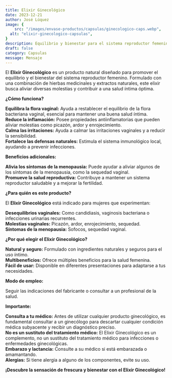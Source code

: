 ```yaml
---
title: Elixir Ginecológico
date: 2023-12-21
author: José Lúquez
image: {
 	src: "/images/envase-productos/capsulas/ginecologico-caps.webp",
  alt: "elixir-ginecologico-capsulas",
}
description: Equilibrio y bienestar para el sistema reproductor femenino
draft: false
category: Capsulas
message: Mensaje
---
```


El **Elixir Ginecológico** es un producto natural diseñado para promover el equilibrio y el bienestar del sistema reproductor femenino. Formulado con una combinación de hierbas medicinales y extractos naturales, este elixir busca aliviar diversas molestias y contribuir a una salud íntima óptima.

**¿Cómo funciona?**

**Equilibra la flora vaginal:** Ayuda a restablecer el equilibrio de la flora bacteriana vaginal, esencial para mantener una buena salud íntima.   
**Reduce la inflamación:** Posee propiedades antiinflamatorias que pueden aliviar molestias como picazón, ardor y enrojecimiento.   
**Calma las irritaciones:** Ayuda a calmar las irritaciones vaginales y a reducir la sensibilidad.   
**Fortalece las defensas naturales:** Estimula el sistema inmunológico local, ayudando a prevenir infecciones.   

**Beneficios adicionales:**

**Alivia los síntomas de la menopausia:** Puede ayudar a aliviar algunos de los síntomas de la menopausia, como la sequedad vaginal.   
**Promueve la salud reproductiva:** Contribuye a mantener un sistema reproductor saludable y a mejorar la fertilidad.   

**¿Para quién es este producto?**

El **Elixir Ginecológico** está indicado para mujeres que experimentan:

**Desequilibrios vaginales:** Como candidiasis, vaginosis bacteriana o infecciones urinarias recurrentes.   
**Molestias vaginales:** Picazón, ardor, enrojecimiento, sequedad.   
**Síntomas de la menopausia:** Sofocos, sequedad vaginal.   

**¿Por qué elegir el Elixir Ginecológico?**

**Natural y seguro:** Formulado con ingredientes naturales y seguros para el uso íntimo.   
**Multibeneficios:** Ofrece múltiples beneficios para la salud femenina.   
**Fácil de usar:** Disponible en diferentes presentaciones para adaptarse a tus necesidades.   

**Modo de empleo:**

Seguir las indicaciones del fabricante o consultar a un profesional de la salud.

**Importante:**

**Consulta a tu médico:** Antes de utilizar cualquier producto ginecológico, es fundamental consultar a un ginecólogo para descartar cualquier condición médica subyacente y recibir un diagnóstico preciso.   
**No es un sustituto del tratamiento médico:** El Elixir Ginecológico es un complemento, no un sustituto del tratamiento médico para infecciones o enfermedades ginecológicas.   
**Embarazo y lactancia:** Consulte a su médico si está embarazada o amamantando.   
**Alergias:** Si tiene alergia a alguno de los componentes, evite su uso.   

**¡Descubre la sensación de frescura y bienestar con el Elixir Ginecológico!**
